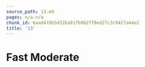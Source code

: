 ```yaml
---
source_path: 13.md
pages: n/a-n/a
chunk_id: 6aad47db5d32ba81fb9b2ff0ed27c3c8427a44e2
title: '13'
---
```

# Fast Moderate
